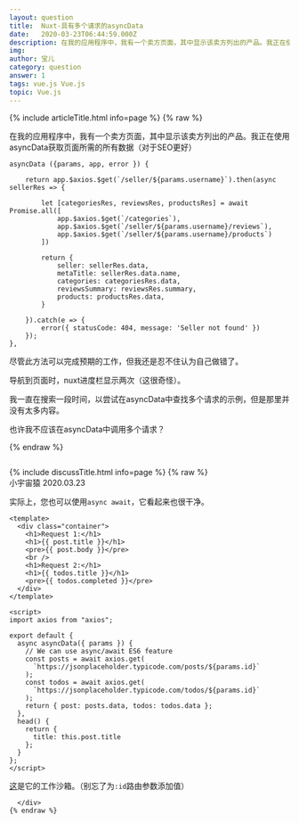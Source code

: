 ```yaml
---
layout: question
title:  Nuxt-具有多个请求的asyncData
date:   2020-03-23T06:44:59.000Z
description: 在我的应用程序中，我有一个卖方页面，其中显示该卖方列出的产品。我正在使用asyncData获取页面所需的所有数据（对于SEO更好）asyncData ...
img: 
author: 宝儿
category: question
answer: 1
tags: vue.js Vue.js
topic: Vue.js
---
```

<div class="article-root">
  <div class="article">
    {% include articleTitle.html info=page %}
    {% raw %}
    <div class="article-content"><p><font style="vertical-align: inherit;"><font style="vertical-align: inherit;">在我的应用程序中，我有一个卖方页面，其中显示该卖方列出的产品。</font><font style="vertical-align: inherit;">我正在使用asyncData获取页面所需的所有数据（对于SEO更好）</font></font></p>

<pre><code>asyncData ({params, app, error }) {<font></font>
<font></font>
    return app.$axios.$get(`/seller/${params.username}`).then(async sellerRes =&gt; {<font></font>
<font></font>
        let [categoriesRes, reviewsRes, productsRes] = await Promise.all([<font></font>
            app.$axios.$get(`/categories`),<font></font>
            app.$axios.$get(`/seller/${params.username}/reviews`),<font></font>
            app.$axios.$get(`/seller/${params.username}/products`)<font></font>
        ])<font></font>
<font></font>
        return {<font></font>
            seller: sellerRes.data,<font></font>
            metaTitle: sellerRes.data.name,<font></font>
            categories: categoriesRes.data,<font></font>
            reviewsSummary: reviewsRes.summary,<font></font>
            products: productsRes.data,<font></font>
        }<font></font>
<font></font>
    }).catch(e =&gt; {<font></font>
        error({ statusCode: 404, message: 'Seller not found' })<font></font>
    });<font></font>
},<font></font>
</code></pre>

<p><font style="vertical-align: inherit;"><font style="vertical-align: inherit;">尽管此方法可以完成预期的工作，但我还是忍不住认为自己做错了。</font></font></p>

<p><font style="vertical-align: inherit;"><font style="vertical-align: inherit;">导航到页面时，nuxt进度栏显示两次（这很奇怪）。</font></font></p>

<p><font style="vertical-align: inherit;"><font style="vertical-align: inherit;">我一直在搜索一段时间，以尝试在asyncData中查找多个请求的示例，但是那里并没有太多内容。</font></font></p>

<p><font style="vertical-align: inherit;"><font style="vertical-align: inherit;">也许我不应该在asyncData中调用多个请求？</font></font></p></div>
    {% endraw %}
  </div>
  <p style="height: 0;width:0;overflow: hidden;"> 第2867篇《Nuxt-具有多个请求的asyncData》来自Winter(https://github.com/aiyld/aiyld.github.io)的站点</p>
  <div class="discuss-wrapper">
    {% include discussTitle.html info=page %}
    {% raw %}
    <div class="discuss-item">
        <div class="discuss-parent">
          <div class="discuss-meta">
            <span class="discuss-user">小宇宙猿</span>
            <span class="discuss-time">2020.03.23</span>
          </div>
          <div class="discuss-comment"><p><font style="vertical-align: inherit;"><font style="vertical-align: inherit;">实际上，您也可以使用</font></font><code>async await</code><font style="vertical-align: inherit;"><font style="vertical-align: inherit;">，它看起来也很干净。</font></font></p>

<pre><code>&lt;template&gt;<font></font>
  &lt;div class="container"&gt;<font></font>
    &lt;h1&gt;Request 1:&lt;/h1&gt;<font></font>
    &lt;h1&gt;{{ post.title }}&lt;/h1&gt;<font></font>
    &lt;pre&gt;{{ post.body }}&lt;/pre&gt;<font></font>
    &lt;br /&gt;<font></font>
    &lt;h1&gt;Request 2:&lt;/h1&gt;<font></font>
    &lt;h1&gt;{{ todos.title }}&lt;/h1&gt;<font></font>
    &lt;pre&gt;{{ todos.completed }}&lt;/pre&gt;<font></font>
  &lt;/div&gt;<font></font>
&lt;/template&gt;<font></font>
<font></font>
&lt;script&gt;<font></font>
import axios from "axios";<font></font>
<font></font>
export default {<font></font>
  async asyncData({ params }) {<font></font>
    // We can use async/await ES6 feature<font></font>
    const posts = await axios.get(<font></font>
      `https://jsonplaceholder.typicode.com/posts/${params.id}`<font></font>
    );<font></font>
    const todos = await axios.get(<font></font>
      `https://jsonplaceholder.typicode.com/todos/${params.id}`<font></font>
    );<font></font>
    return { post: posts.data, todos: todos.data };<font></font>
  },<font></font>
  head() {<font></font>
    return {<font></font>
      title: this.post.title<font></font>
    };<font></font>
  }<font></font>
};<font></font>
&lt;/script&gt;<font></font>
</code></pre>

<p><a href="https://codesandbox.io/embed/5vowp1vqkp" rel="noreferrer"><font style="vertical-align: inherit;"><font style="vertical-align: inherit;">这</font></font></a><font style="vertical-align: inherit;"><font style="vertical-align: inherit;">是它的工作沙箱。</font><font style="vertical-align: inherit;">（别忘了为</font></font><code>:id</code><font style="vertical-align: inherit;"><font style="vertical-align: inherit;">路由参数</font><font style="vertical-align: inherit;">添加值</font><font style="vertical-align: inherit;">）</font></font></p></div>
        </div>
        
      </div>
    {% endraw %}
  </div>
<div>
